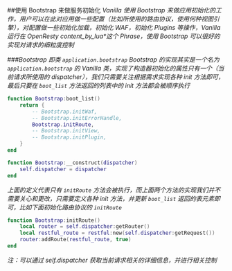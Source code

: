 ##使用 Bootstrap 来做服务初始化
*Vanilla 使用 Bootstrap 来做应用初始化的工作，用户可以在此对应用做一些配置（比如所使用的路由协议，使用何种视图引擎），对配置做一些初始化加载，初始化 WAF，初始化 Plugins 等操作，Vanilla 运行在 OpenResty content_by_lua\*这个 Phrase，使用 Bootstrap 可以很好的实现对请求的细粒度控制*

###*Bootstrap 即类 `application.bootstrap`*
*Bootstrap 的实现其实是一个名为 `application.bootstrap` 的 Vanilla 类，实现了构造器初始化的属性只有一个（当前请求所使用的 dispatcher），我们只需要关注根据需求实现各种 init 方法即可，最后只要在 `boot_list` 方法返回的列表中的 init 方法都会被顺序执行*

```lua
function Bootstrap:boot_list()
    return {
        -- Bootstrap.initWaf,
        -- Bootstrap.initErrorHandle,
        Bootstrap.initRoute,
        -- Bootstrap.initView,
        -- Bootstrap.initPlugin,
    }
end

function Bootstrap:__construct(dispatcher)
    self.dispatcher = dispatcher
end
```

*上面的定义代表只有 `initRoute` 方法会被执行，而上面两个方法的实现我们并不需要关心和更改，只需要定义各种 init 方法，并更新 `boot_list` 返回的表元素即可，比如下面初始化路由协议的 `initRoute`*

```lua
function Bootstrap:initRoute()
    local router = self.dispatcher:getRouter()
    local restful_route = restful:new(self.dispatcher:getRequest())
    router:addRoute(restful_route, true)
end
```

*注：可以通过 self.dispatcher 获取当前请求相关的详细信息，并进行相关控制*